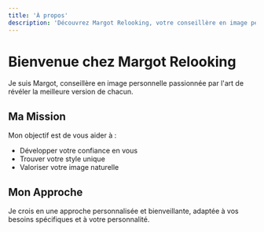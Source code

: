 ```yaml
---
title: 'À propos'
description: 'Découvrez Margot Relooking, votre conseillère en image personnelle'
---
```


# Bienvenue chez Margot Relooking

Je suis Margot, conseillère en image personnelle passionnée par l'art de révéler la meilleure version de chacun.

## Ma Mission

Mon objectif est de vous aider à :

- Développer votre confiance en vous
- Trouver votre style unique
- Valoriser votre image naturelle

## Mon Approche

Je crois en une approche personnalisée et bienveillante, adaptée à vos besoins spécifiques et à votre personnalité.

